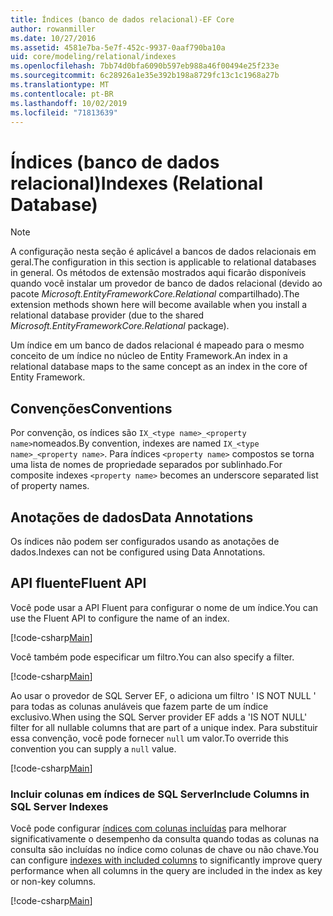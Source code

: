 ```yaml
---
title: Índices (banco de dados relacional)-EF Core
author: rowanmiller
ms.date: 10/27/2016
ms.assetid: 4581e7ba-5e7f-452c-9937-0aaf790ba10a
uid: core/modeling/relational/indexes
ms.openlocfilehash: 7bb74d0bfa6090b597eb988a46f00494e25f233e
ms.sourcegitcommit: 6c28926a1e35e392b198a8729fc13c1c1968a27b
ms.translationtype: MT
ms.contentlocale: pt-BR
ms.lasthandoff: 10/02/2019
ms.locfileid: "71813639"
---
```

# <a name="indexes-relational-database"></a><span data-ttu-id="6bdb7-102">Índices (banco de dados relacional)</span><span class="sxs-lookup"><span data-stu-id="6bdb7-102">Indexes (Relational Database)</span></span>

> [!NOTE]  
> <span data-ttu-id="6bdb7-103">A configuração nesta seção é aplicável a bancos de dados relacionais em geral.</span><span class="sxs-lookup"><span data-stu-id="6bdb7-103">The configuration in this section is applicable to relational databases in general.</span></span> <span data-ttu-id="6bdb7-104">Os métodos de extensão mostrados aqui ficarão disponíveis quando você instalar um provedor de banco de dados relacional (devido ao pacote *Microsoft.EntityFrameworkCore.Relational* compartilhado).</span><span class="sxs-lookup"><span data-stu-id="6bdb7-104">The extension methods shown here will become available when you install a relational database provider (due to the shared *Microsoft.EntityFrameworkCore.Relational* package).</span></span>

<span data-ttu-id="6bdb7-105">Um índice em um banco de dados relacional é mapeado para o mesmo conceito de um índice no núcleo de Entity Framework.</span><span class="sxs-lookup"><span data-stu-id="6bdb7-105">An index in a relational database maps to the same concept as an index in the core of Entity Framework.</span></span>

## <a name="conventions"></a><span data-ttu-id="6bdb7-106">Convenções</span><span class="sxs-lookup"><span data-stu-id="6bdb7-106">Conventions</span></span>

<span data-ttu-id="6bdb7-107">Por convenção, os índices são `IX_<type name>_<property name>`nomeados.</span><span class="sxs-lookup"><span data-stu-id="6bdb7-107">By convention, indexes are named `IX_<type name>_<property name>`.</span></span> <span data-ttu-id="6bdb7-108">Para índices `<property name>` compostos se torna uma lista de nomes de propriedade separados por sublinhado.</span><span class="sxs-lookup"><span data-stu-id="6bdb7-108">For composite indexes `<property name>` becomes an underscore separated list of property names.</span></span>

## <a name="data-annotations"></a><span data-ttu-id="6bdb7-109">Anotações de dados</span><span class="sxs-lookup"><span data-stu-id="6bdb7-109">Data Annotations</span></span>

<span data-ttu-id="6bdb7-110">Os índices não podem ser configurados usando as anotações de dados.</span><span class="sxs-lookup"><span data-stu-id="6bdb7-110">Indexes can not be configured using Data Annotations.</span></span>

## <a name="fluent-api"></a><span data-ttu-id="6bdb7-111">API fluente</span><span class="sxs-lookup"><span data-stu-id="6bdb7-111">Fluent API</span></span>

<span data-ttu-id="6bdb7-112">Você pode usar a API Fluent para configurar o nome de um índice.</span><span class="sxs-lookup"><span data-stu-id="6bdb7-112">You can use the Fluent API to configure the name of an index.</span></span>

[!code-csharp[Main](../../../../samples/core/Modeling/FluentAPI/Relational/IndexName.cs?name=Model&highlight=9)]

<span data-ttu-id="6bdb7-113">Você também pode especificar um filtro.</span><span class="sxs-lookup"><span data-stu-id="6bdb7-113">You can also specify a filter.</span></span>

[!code-csharp[Main](../../../../samples/core/Modeling/FluentAPI/Relational/IndexFilter.cs?name=Model&highlight=9)]

<span data-ttu-id="6bdb7-114">Ao usar o provedor de SQL Server EF, o adiciona um filtro ' IS NOT NULL ' para todas as colunas anuláveis que fazem parte de um índice exclusivo.</span><span class="sxs-lookup"><span data-stu-id="6bdb7-114">When using the SQL Server provider EF adds a 'IS NOT NULL' filter for all nullable columns that are part of a unique index.</span></span> <span data-ttu-id="6bdb7-115">Para substituir essa convenção, você pode fornecer `null` um valor.</span><span class="sxs-lookup"><span data-stu-id="6bdb7-115">To override this convention you can supply a `null` value.</span></span>

[!code-csharp[Main](../../../../samples/core/Modeling/FluentAPI/Relational/IndexNoFilter.cs?name=Model&highlight=10)]

### <a name="include-columns-in-sql-server-indexes"></a><span data-ttu-id="6bdb7-116">Incluir colunas em índices de SQL Server</span><span class="sxs-lookup"><span data-stu-id="6bdb7-116">Include Columns in SQL Server Indexes</span></span>

<span data-ttu-id="6bdb7-117">Você pode configurar [índices com colunas incluídas](https://docs.microsoft.com/sql/relational-databases/indexes/create-indexes-with-included-columns) para melhorar significativamente o desempenho da consulta quando todas as colunas na consulta são incluídas no índice como colunas de chave ou não chave.</span><span class="sxs-lookup"><span data-stu-id="6bdb7-117">You can configure [indexes with included columns](https://docs.microsoft.com/sql/relational-databases/indexes/create-indexes-with-included-columns) to significantly improve query performance when all columns in the query are included in the index as key or non-key columns.</span></span>

[!code-csharp[Main](../../../../samples/core/Modeling/FluentAPI/Relational/ForSqlServerHasIndex.cs?name=Model)]
